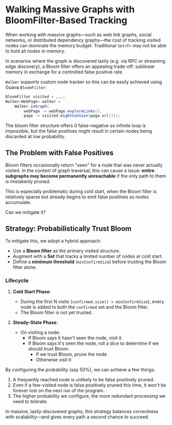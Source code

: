# Walking Massive Graphs with BloomFilter-Based Tracking

When working with massive graphs—such as web link graphs, social networks, or distributed dependency graphs—the cost of tracking visited nodes can dominate the memory budget. Traditional `Set<T>` may not be able to hold all nodes in memory.

In scenarios where the graph is discovered lazily (e.g. via RPC or streaming edge discovery), a Bloom filter offers an appealing trade-off: sublinear memory in exchange for a controlled false positive rate.

`Walker` supports custom node tracker so this can be easily achieved using Guava `BloomFilter`:

```java
BloomFilter visited = ...;
Walker<WebPage> walker =
    Walker.inGraph(
        webPage -> webPage.exploreLinks(),
        page -> visited.mightContain(page.url()));
```

The bloom filter structure offers 0 false-negative so infinite loop is impossible, but the false
positives might result in certain nodes being discarded at low probability.

## The Problem with False Positives

Bloom filters occasionally return "seen" for a node that was never actually visited.
In the context of graph traversal, this can cause a issue:
**entire subgraphs may become permanently unreachable** if the only path to them is mistakenly pruned.

This is especially problematic during cold start, when the Bloom filter is relatively sparse but already
begins to emit false positives as nodes accumulate.

Can we mitigate it?

## Strategy: Probabilistically Trust Bloom

To mitigate this, we adopt a hybrid approach:

- Use a **Bloom filter** as the primary visited structure.
- Augment with a **Set<T>** that tracks a limited number of nodes at cold start.
- Define a **minimum threshold** (`minConfirmSize`) before trusting the Bloom filter alone.

### Lifecycle

1. **Cold Start Phase**:
   - During the first N visits (`confirmed.size() < minConfirmSize`),
     every node is added to both the `confirmed` set and the Bloom filter.
   - The Bloom filter is not yet trusted.

2. **Steady-State Phase**:
   - On visiting a node:
     - If Bloom says it hasn't seen the node, visit it.
     - If Bloom says it's seen the node, roll a dice to determine if we should trust Bloom.
       - If we trust Bloom, prune the node
       - Otherwise visit it

By configuring the probability (say 50%), we can achieve a few things:

1. A frequently reached node is unlikely to be false positively pruned.
2. Even if a few-visited node is false positively pruned this time, it won't be forever lost on the next run of the program.
3. The higher probability we configure, the more redundant processing we need to tolerate.

In massive, lazily-discovered graphs, this strategy balances correctness with scalability—and gives every path a second chance to succeed.
